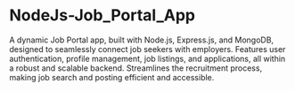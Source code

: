 # NodeJs-Job_Portal_App
A dynamic Job Portal app, built with Node.js, Express.js, and MongoDB, designed to seamlessly connect job seekers with employers. Features user authentication, profile management, job listings, and applications, all within a robust and scalable backend. Streamlines the recruitment process, making job search and posting efficient and accessible.
